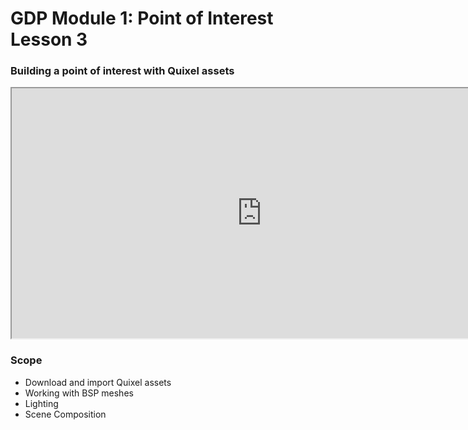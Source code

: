 # GDP Module 1: Point of Interest Lesson 3

<h3>Building a point of interest with Quixel assets</h3>
<p><iframe title="YouTube video player" src="https://www.youtube.com/embed/qsBb81DyL8I" width="800" height="400" allowfullscreen="allowfullscreen" allow="accelerometer; autoplay; clipboard-write; encrypted-media; gyroscope; picture-in-picture; web-share"></iframe></p>
<h3>Scope</h3>
<ul>
<li>Download and import Quixel assets</li>
<li>Working with BSP meshes</li>
<li>Lighting</li>
<li>Scene Composition</li>
</ul>